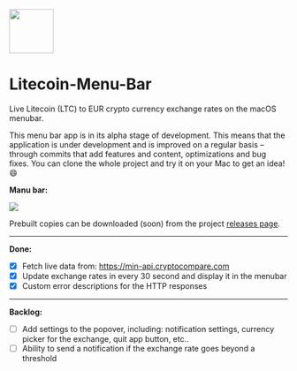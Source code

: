 <img src="http://i.imgur.com/oDzmFqi.png" width="80px" />
<h1>Litecoin-Menu-Bar</h1>

Live Litecoin (LTC) to EUR crypto currency exchange rates on the macOS menubar.

This menu bar app is in its alpha stage of development. This means that the application is under development and is improved on a regular basis – through commits that add features and content, optimizations and bug fixes. You can clone the whole project and try it on your Mac to get an idea! :smile:

**Manu bar:**

<img src="https://i.imgur.com/zotA1Tt.jpg" />

Prebuilt copies can be downloaded (soon) from the project [releases page](https://github.com/balazs630/Litecoin-Menu-Bar/releases).

___
**Done:**

- [x] Fetch live data from: https://min-api.cryptocompare.com
- [x] Update exchange rates in every 30 second and display it in the menubar
- [x] Custom error descriptions for the HTTP responses

___
**Backlog:**

- [ ] Add settings to the popover, including: notification settings, currency picker for the exchange, quit app button, etc..
- [ ] Ability to send a notification if the exchange rate goes beyond a threshold
